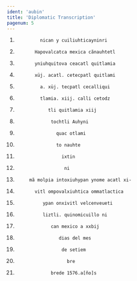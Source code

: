 ```yaml
---
ident: 'aubin'
title: 'Diplomatic Transcription'
pagenum: 5
---
```

1.              nican y cuiliuhticayninri
2.            Hapovalcatca mexica cãnauhtetl
3.            yniuhquitova ceacatl quitlamia
4.            xüj. acatl. cetecpatl quitlami
5.              a. xüj. tecpatl cecalliqui
6.              tlamia. xiij. calli cetodz
7.                 tli quitlamia xiij
8.                  tochtli Auhyni
9.                    quac otlami
10.                    to nauhte
11.                      ixtin
12.                       ni
 
13.          mã molpia intoxiuhypan ynome acatl xi-
14.            vitl ompovalxiuhtica ommatlactica
15.               ypan onxivitl velcenveueti
16.               liztli. quinomicuillo ni
17.                  can mexico a xxbij
18.                     dias del mes
19.                      de setiem
20.                        bre
21.                  brede 1576.a[ño]s
